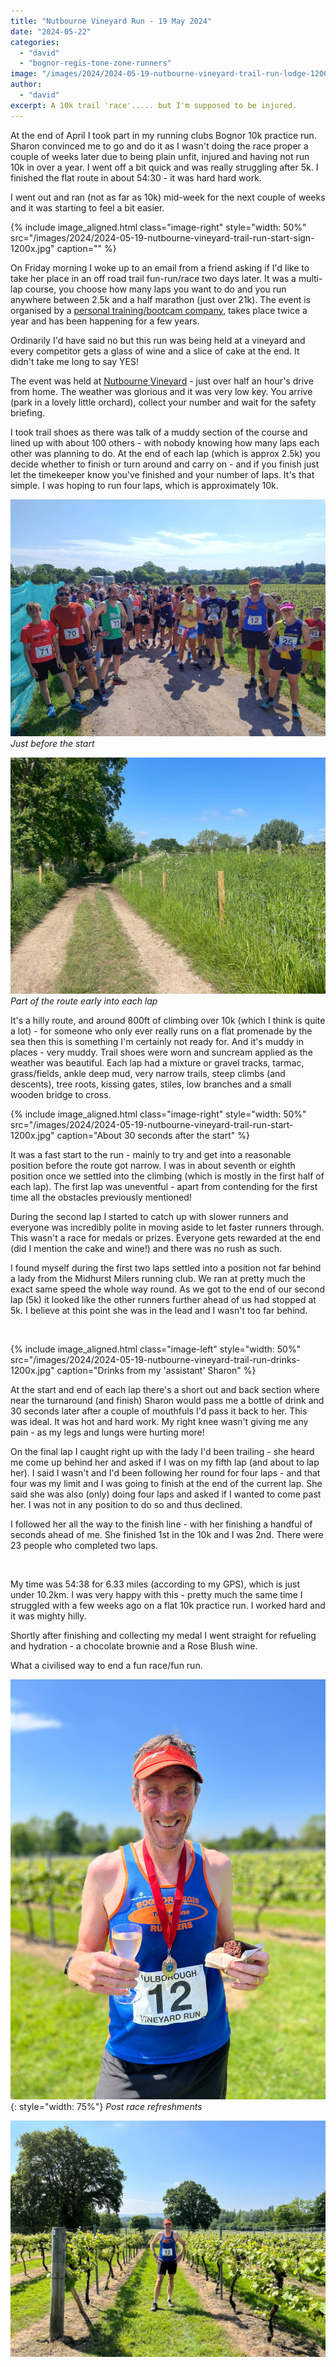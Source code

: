 ```yaml
---
title: "Nutbourne Vineyard Run - 19 May 2024"
date: "2024-05-22"
categories:
  - "david"
  - "bognor-regis-tone-zone-runners"
image: "/images/2024/2024-05-19-nutbourne-vineyard-trail-run-lodge-1200x.jpg"
author:
  - "david"
excerpt: A 10k trail 'race'..... but I'm supposed to be injured.
---
```

At the end of April I took part in my running clubs Bognor 10k practice run. Sharon convinced me to go and do it as I wasn't doing the race proper a couple of weeks later due to being plain unfit, injured and having not run 10k in over a year.  I went off a bit quick and was really struggling after 5k.  I finished the flat route in about 54:30 - it was hard hard work.

I went out and ran (not as far as 10k) mid-week for the next couple of weeks and it was starting to feel a bit easier.

{% include image_aligned.html
  class="image-right"
  style="width: 50%"
  src="/images/2024/2024-05-19-nutbourne-vineyard-trail-run-start-sign-1200x.jpg"
  caption=""
%}

On Friday morning I woke up to an email from a friend asking if I'd like to take her place in an off road trail fun-run/race two days later.  It was a multi-lap course, you choose how many laps you want to do and you run anywhere between 2.5k and a half marathon (just over 21k).  The event is organised by a [personal training/bootcam company](http://www.getfitbootcamp.co.uk/), takes place twice a year and has been happening for a few years.

Ordinarily I'd have said no but this run was being held at a vineyard and every competitor gets a glass of wine and a slice of cake at the end. It didn't take me long to say YES!

The event was held at [Nutbourne Vineyard](https://www.nutbournevineyards.com/) - just over half an hour's drive from home.  The weather was glorious and it was very low key.  You arrive (park in a lovely little orchard), collect your number and wait for the safety briefing.

I took trail shoes as there was talk of a muddy section of the course and lined up with about 100 others - with nobody knowing how many laps each other was planning to do.  At the end of each lap (which is approx 2.5k) you decide whether to finish or turn around and carry on - and if you finish just let the timekeeper know you've finished and your number of laps.  It's that simple. I was hoping to run four laps, which is approximately 10k.

![](/images/2024/2024-05-19-nutbourne-vineyard-trail-pre-start-1200x.jpg)
*Just before the start*

![](/images/2024/2024-05-19-nutbourne-vineyard-trail-run-trail-1200x.jpg)
*Part of the route early into each lap*

It's a hilly route, and around 800ft of climbing over 10k (which I think is quite a lot) - for someone who only ever really runs on a flat promenade by the sea then this is something I'm certainly not ready for.  And it's muddy in places - very muddy.  Trail shoes were worn and suncream applied as the weather was beautiful.  Each lap had a mixture or gravel tracks, tarmac, grass/fields, ankle deep mud, very narrow trails, steep climbs (and descents), tree roots, kissing gates, stiles, low branches and a small wooden bridge to cross.

{% include image_aligned.html
  class="image-right"
  style="width: 50%"
  src="/images/2024/2024-05-19-nutbourne-vineyard-trail-run-start-1200x.jpg"
  caption="About 30 seconds after the start"
%}

It was a fast start to the run - mainly to try and get into a reasonable position before the route got narrow.  I was in about seventh or eighth position once we settled into the climbing (which is mostly in the first half of each lap).  The first lap was uneventful - apart from contending for the first time all the obstacles previously mentioned!

During the second lap I started to catch up with slower runners and everyone was incredibly polite in moving aside to let faster runners through.  This wasn't a race for medals or prizes.  Everyone gets rewarded at the end (did I mention the cake and wine!) and there was no rush as such.

I found myself during the first two laps settled into a position not far behind a lady from the Midhurst Milers running club.  We ran at pretty much the exact same speed the whole way round.  As we got to the end of our second lap (5k) it looked like the other runners further ahead of us had stopped at 5k.  I believe at this point she was in the lead and I wasn't too far behind.

<br clear="both" />

{% include image_aligned.html
  class="image-left"
  style="width: 50%"
  src="/images/2024/2024-05-19-nutbourne-vineyard-trail-run-drinks-1200x.jpg"
  caption="Drinks from my 'assistant' Sharon"
%}

At the start and end of each lap there's a short out and back section where near the turnaround (and finish) Sharon would pass me a bottle of drink and 30 seconds later after a couple of mouthfuls I'd pass it back to her.  This was ideal.  It was hot and hard work.  My right knee wasn't giving me any pain - as my legs and lungs were hurting more!

On the final lap I caught right up with the lady I'd been trailing - she heard me come up behind her and asked if I was on my fifth lap (and about to lap her).  I said I wasn't and I'd been following her round for four laps - and that four was my limit and I was going to finish at the end of the current lap.  She said she was also (only) doing four laps and asked if I wanted to come past her.  I was not in any position to do so and thus declined.

I followed her all the way to the finish line - with her finishing a handful of seconds ahead of me.  She finished 1st in the 10k and I was 2nd.  There were 23 people who completed two laps.

<br clear="both" />

My time was 54:38 for 6.33 miles (according to my GPS), which is just under 10.2km.  I was very happy with this - pretty much the same time I struggled with a few weeks ago on a flat 10k practice run.  I worked hard and it was mighty hilly.

Shortly after finishing and collecting my medal I went straight for refueling and hydration - a chocolate brownie and a Rose Blush wine.

What a civilised way to end a fun race/fun run.

![](/images/2024/2024-05-19-nutbourne-vineyard-trail-run-post-race-1200x.jpg){: style="width: 75%"}
*Post race refreshments*

![](/images/2024/2024-05-19-nutbourne-vineyard-trail-run-vineyard-1200x.jpg)
